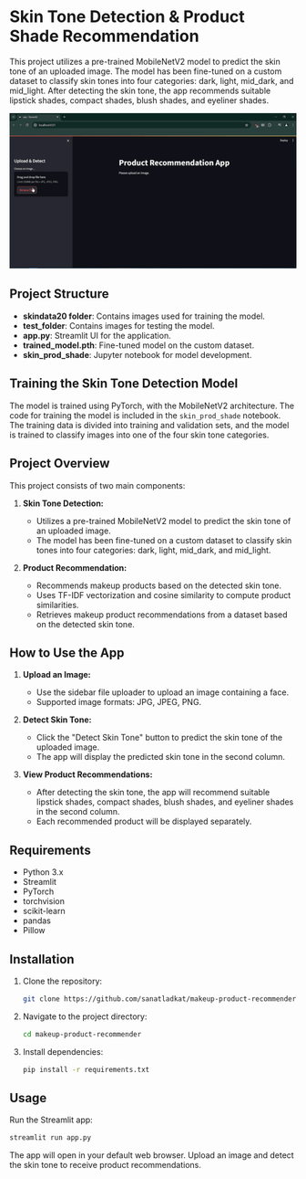 # Skin Tone Detection & Product Shade Recommendation

This project utilizes a pre-trained MobileNetV2 model to predict the skin tone of an uploaded image. The model has been fine-tuned on a custom dataset to classify skin tones into four categories: dark, light, mid_dark, and mid_light. After detecting the skin tone, the app recommends suitable lipstick shades, compact shades, blush shades, and eyeliner shades.

![Alt Text](Prod_UI.gif)

## Project Structure

- **skindata20 folder**: Contains images used for training the model.
- **test_folder**: Contains images for testing the model.
- **app.py**: Streamlit UI for the application.
- **trained_model.pth**: Fine-tuned model on the custom dataset.
- **skin_prod_shade**: Jupyter notebook for model development.

## Training the Skin Tone Detection Model

The model is trained using PyTorch, with the MobileNetV2 architecture. The code for training the model is included in the `skin_prod_shade` notebook. The training data is divided into training and validation sets, and the model is trained to classify images into one of the four skin tone categories.

## Project Overview

This project consists of two main components:

1. **Skin Tone Detection:** 
   - Utilizes a pre-trained MobileNetV2 model to predict the skin tone of an uploaded image.
   - The model has been fine-tuned on a custom dataset to classify skin tones into four categories: dark, light, mid_dark, and mid_light.

2. **Product Recommendation:**
   - Recommends makeup products based on the detected skin tone.
   - Uses TF-IDF vectorization and cosine similarity to compute product similarities.
   - Retrieves makeup product recommendations from a dataset based on the detected skin tone.

## How to Use the App

1. **Upload an Image:**
   - Use the sidebar file uploader to upload an image containing a face.
   - Supported image formats: JPG, JPEG, PNG.

2. **Detect Skin Tone:**
   - Click the "Detect Skin Tone" button to predict the skin tone of the uploaded image.
   - The app will display the predicted skin tone in the second column.

3. **View Product Recommendations:**
   - After detecting the skin tone, the app will recommend suitable lipstick shades, compact shades, blush shades, and eyeliner shades in the second column.
   - Each recommended product will be displayed separately.

## Requirements

- Python 3.x
- Streamlit
- PyTorch
- torchvision
- scikit-learn
- pandas
- Pillow

## Installation

1. Clone the repository:

   ```bash
   git clone https://github.com/sanatladkat/makeup-product-recommender.git
   ```

2. Navigate to the project directory:

   ```bash
   cd makeup-product-recommender
   ```

3. Install dependencies:

   ```bash
   pip install -r requirements.txt
   ```

## Usage

Run the Streamlit app:

```bash
streamlit run app.py
```

The app will open in your default web browser. Upload an image and detect the skin tone to receive product recommendations.
